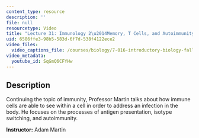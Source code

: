 ```yaml
---
content_type: resource
description: ''
file: null
resourcetype: Video
title: "Lecture 31: Immunology 2\u2014Memory, T Cells, and Autoimmunity"
uid: 6586ffe3-98b5-583d-6f7d-538f4122ece2
video_files:
  video_captions_file: /courses/biology/7-016-introductory-biology-fall-2018/lecture-videos/lecture-31-immunology-22014memory-t-cells-and-autoimmunity/SqGmQ6CFYHw.vtt
video_metadata:
  youtube_id: SqGmQ6CFYHw
---
```


Description
-----------

Continuing the topic of immunity, Professor Martin talks about how immune cells are able to see within a cell in order to address an infection in the body. He focuses on the processes of antigen presentation, isotype switching, and autoimmunity.

**Instructor:** Adam Martin